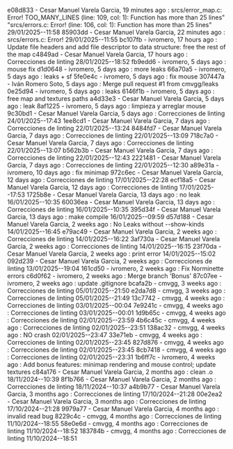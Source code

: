 e08d833 - Cesar Manuel Varela Garcia, 19 minutes ago : srcs/error_map.c: Error! TOO_MANY_LINES       (line: 109, col:   1):	Function has more than 25 lines" "srcs/errors.c: Error! (line: 106, col:   1):	Function has more than 25 lines" 29/01/2025--11:58
85903dd - Cesar Manuel Varela Garcia, 22 minutes ago : srcs/errors.c: Error! 29/01/2025--11:55
bc107fb - ivromero, 17 hours ago : Update file headers and add file descriptor to data structure: free the rest of the map
c4849ad - Cesar Manuel Varela Garcia, 17 hours ago : Correcciones de linting 28/01/2025--18:52
fb9edd6 - ivromero, 5 days ago : mouse fix
d1d0648 - ivromero, 5 days ago : more leaks
66a70a5 - ivromero, 5 days ago : leaks + sf
5fe0e4c - ivromero, 5 days ago : fix mouse
307447a - Iván Romero Soto, 5 days ago : Merge pull request #1 from cmvgg/leaks
0e25d94 - ivromero, 5 days ago : leaks
6146f1b - ivromero, 5 days ago : free map and textures paths
a4d33e3 - Cesar Manuel Varela Garcia, 5 days ago : leak
8af1225 - ivromero, 5 days ago : limpieza y arreglar mouse
9c30bd1 - Cesar Manuel Varela Garcia, 5 days ago : Correcciones de linting 24/01/2025--17:43
1ee8cd1 - Cesar Manuel Varela Garcia, 7 days ago : Correcciones de linting 22/01/2025--13:24
8484fd7 - Cesar Manuel Varela Garcia, 7 days ago : Correcciones de linting 22/01/2025--13:09
718c7a0 - Cesar Manuel Varela Garcia, 7 days ago : Correcciones de linting 22/01/2025--13:07
b562b3b - Cesar Manuel Varela Garcia, 7 days ago : Correcciones de linting 22/01/2025--12:43
2221481 - Cesar Manuel Varela Garcia, 7 days ago : Correcciones de linting 22/01/2025--12:30
a89e31a - ivromero, 10 days ago : fix minimap
972c6ec - Cesar Manuel Varela Garcia, 12 days ago : Correcciones de linting 17/01/2025--22:28
ecf18a5 - Cesar Manuel Varela Garcia, 12 days ago : Correcciones de linting 17/01/2025--17:53
1725b8e - Cesar Manuel Varela Garcia, 13 days ago : no leak 16/01/2025--10:35
60036ea - Cesar Manuel Varela Garcia, 13 days ago : Correcciones de linting 16/01/2025--10:35
395d34f - Cesar Manuel Varela Garcia, 13 days ago : make compile 16/01/2025--09:59
d57d188 - Cesar Manuel Varela Garcia, 2 weeks ago : No Leaks without --show-kinds 14/01/2025--16:45
e79ac49 - Cesar Manuel Varela Garcia, 2 weeks ago : Correcciones de linting 14/01/2025--16:22
3af730a - Cesar Manuel Varela Garcia, 2 weeks ago : Correcciones de linting 14/01/2025--16:15
23f70da - Cesar Manuel Varela Garcia, 2 weeks ago : print error 14/01/2025--15:02
092d239 - Cesar Manuel Varela Garcia, 2 weeks ago : Correcciones de linting 13/01/2025--19:04
161cd50 - ivromero, 2 weeks ago : Fix Norminette errors
c6d0f62 - ivromero, 2 weeks ago : Merge branch 'Bonus'
87c07ee - ivromero, 2 weeks ago : update .gitignore
bcafa2b - cmvgg, 3 weeks ago : Correcciones de linting 05/01/2025--21:50
e2da7d8 - cmvgg, 3 weeks ago : Correcciones de linting 05/01/2025--21:49
13c7742 - cmvgg, 4 weeks ago : Correcciones de linting 03/01/2025--00:04
7e9241c - cmvgg, 4 weeks ago : Correcciones de linting 03/01/2025--00:01
1d9b65c - cmvgg, 4 weeks ago : Correcciones de linting 02/01/2025--23:59
4b6c45c - cmvgg, 4 weeks ago : Correcciones de linting 02/01/2025--23:51
138ac32 - cmvgg, 4 weeks ago : NO crash 02/01/2025--23:47
33e71eb - cmvgg, 4 weeks ago : Correcciones de linting 02/01/2025--23:45
827d876 - cmvgg, 4 weeks ago : Correcciones de linting 02/01/2025--23:45
8cb7418 - cmvgg, 4 weeks ago : Correcciones de linting 02/01/2025--23:31
1b6ff7c - ivromero, 4 weeks ago : Add bonus features: minimap rendering and mouse control; update textures
c84a176 - Cesar Manuel Varela Garcia, 2 months ago : clean .o 18/11/2024--10:39
8f1b766 - Cesar Manuel Varela Garcia, 2 months ago : Correcciones de linting 18/11/2024--10:37
a4b9b77 - Cesar Manuel Varela Garcia, 3 months ago : Correcciones de linting 17/10/2024--21:28
00e2ea2 - Cesar Manuel Varela Garcia, 3 months ago : Correcciones de linting 17/10/2024--21:28
9979a77 - Cesar Manuel Varela Garcia, 4 months ago : invalid read bug
8229c4c - cmvgg, 4 months ago : Correcciones de linting 11/10/2024--18:55
58e0e6d - cmvgg, 4 months ago : Correcciones de linting 11/10/2024--18:52
183784b - cmvgg, 4 months ago : Correcciones de linting 11/10/2024--18:51